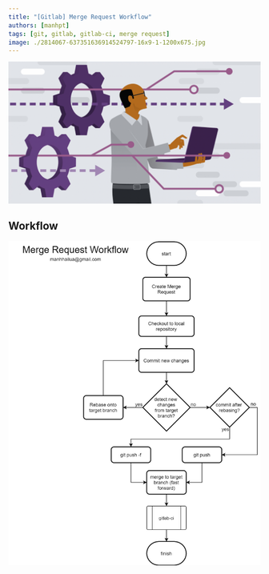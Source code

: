 ```yaml
---
title: "[Gitlab] Merge Request Workflow"
authors: [manhpt]
tags: [git, gitlab, gitlab-ci, merge request]
image: ./2814067-637351636914524797-16x9-1-1200x675.jpg
---
```


![](./2814067-637351636914524797-16x9-1-1200x675.jpg)

## Workflow

![](./merge-request-workflow.jpg)
